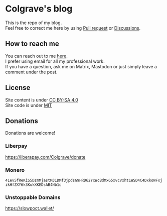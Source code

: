 # Colgrave's blog
This is the repo of my blog.  
Feel free to correct me here by using [Pull request](https://github.com/C0lgrave34/C0lgrave34.github.io/pulls) or [Discussions](https://github.com/C0lgrave34/C0lgrave34.github.io/discussions).  

## How to reach me
You can reach out to me [here](https://hanqixu.com/contact/).  
I prefer using email for all my professional work.  
If you have a question, ask me on Matrix, Mastodon or just simply leave a comment under the post. 

## License
Site content is under [CC BY-SA 4.0](https://creativecommons.org/licenses/by-sa/4.0/)  
Site code is under [MIT](https://github.com/Colgrave34/Colgrave34.github.io/blob/main/LICENSE)

## Donations
Donations are welcome!
### Liberpay
https://liberapay.com/Colgrave/donate  
### Monero
`41ev5fReKiS5DzmMjastM31DMf3jpdsG9HRD62YxWcBdMxG5xvcVxht1WSD4C4DxkoWFxjikHfZXY6k3KukXKEDsAB4Nb1c`
### Unstoppable Domains
https://slowpoct.wallet/
